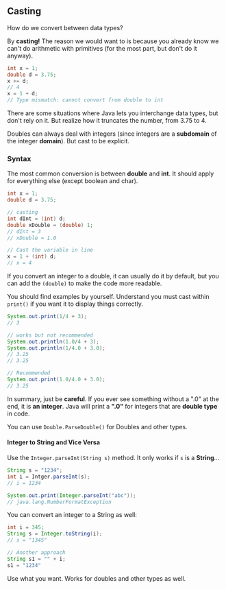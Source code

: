 ## Casting

How do we convert between data types?

By **casting!** The reason we would want to is because you already know we can't do arithmetic with primitives (for the most part, but don't do it anyway). 

```java
int x = 1;
double d = 3.75;
x += d;
// 4
x = 1 + d;
// Type mismatch: cannot convert from double to int
```

There are some situations where Java lets you interchange data types, but don't rely on it. But realize how it truncates the number, from 3.75 to 4.

Doubles can always deal with integers (since integers are a **subdomain** of the integer **domain**). But cast to be explicit.

### Syntax

The most common conversion is between **double** and **int**. It should apply for everything else (except boolean and char). 

```java
int x = 1; 
double d = 3.75; 

// casting
int dInt = (int) d;
double xDouble = (double) 1;
// dInt = 3
// xDouble = 1.0

// Cast the variable in line
x = 1 + (int) d;
// x = 4
```

If you convert an integer to a double, it can usually do it by default, but you can add the `(double)` to make the code more readable. 

You should find examples by yourself. Understand you must cast within `print()` if you want it to display things correctly.

```java
System.out.print(1/4 + 3);
// 3

// works but not recommended
System.out.println(1.0/4 + 3);
System.out.println(1/4.0 + 3.0);
// 3.25
// 3.25

// Recommended
System.out.print(1.0/4.0 + 3.0);
// 3.25
```

In summary, just be **careful**. If you ever see something without a ".0" at the end, it is **an integer**. Java will print a **".0"** for integers that are **double type** in code.

You can use `Double.ParseDouble()` for Doubles and other types.

#### Integer to String and Vice Versa

Use the `Integer.parseInt(String s)` method. It only works if `s` is a **String**...

```java
String s = "1234";
int i = Intger.parseInt(s);
// i = 1234

System.out.print(Integer.parseInt("abc"));
// java.lang.NumberFormatException
```

You can convert an integer to a String as well:

```java
int i = 345;
String s = Integer.toString(i);
// s = "1345"

// Another approach 
String s1 = "" + i;
s1 = "1234"
```

Use what you want. Works for doubles and other types as well. 